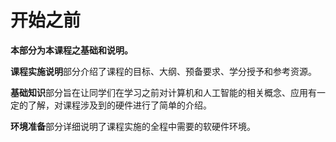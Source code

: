 # 开始之前

**本部分为本课程之基础和说明。**

**课程实施说明**部分介绍了课程的目标、大纲、预备要求、学分授予和参考资源。

**基础知识**部分旨在让同学们在学习之前对计算机和人工智能的相关概念、应用有一定的了解，对课程涉及到的硬件进行了简单的介绍。

**环境准备**部分详细说明了课程实施的全程中需要的软硬件环境。
